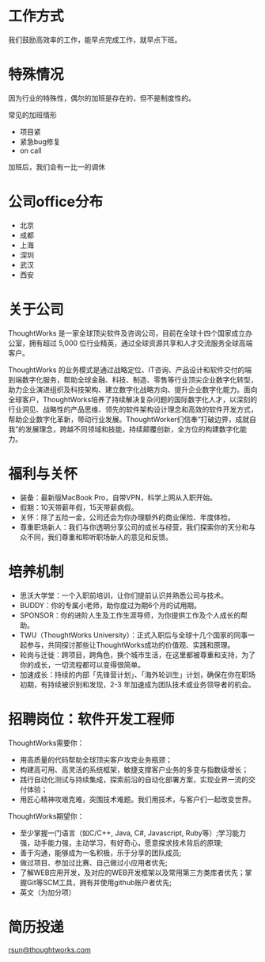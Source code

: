 # 工作方式

我们鼓励高效率的工作，能早点完成工作，就早点下班。

# 特殊情况

因为行业的特殊性，偶尔的加班是存在的，但不是制度性的。

常见的加班情形

- 项目紧
- 紧急bug修复
- on call

加班后，我们会有一比一的调休

# 公司office分布

- 北京
- 成都
- 上海
- 深圳
- 武汉
- 西安

# 关于公司

ThoughtWorks 是一家全球顶尖软件及咨询公司，目前在全球十四个国家成立办公室，拥有超过 5,000 位行业精英，通过全球资源共享和人才交流服务全球高端客户。

ThoughtWorks 的业务模式是通过战略定位、IT咨询、产品设计和软件交付的端到端数字化服务，帮助全球金融、科技、制造、零售等行业顶尖企业数字化转型，助力企业演进组织及科技架构、建立数字化战略方向、提升企业数字化能力。面向全球客户，ThoughtWorks培养了持续解决复杂问题的国际数字化人才，以深刻的行业洞见、战略性的产品思维、领先的软件架构设计理念和高效的软件开发方式，帮助企业数字化革新，带动行业发展。ThoughtWorker们信奉“打破边界，成就自我”的发展理念，跨越不同领域和技能，持续颠覆创新，全方位的构建数字化能力。

# 福利与关怀

- 装备：最新版MacBook Pro，自带VPN，科学上网从入职开始。
- 假期：10天带薪年假，15天带薪病假。
- 关怀：除了五险一金，公司还会为你办理额外的商业保险、年度体检。
- 尊重职场新人：我们与你透明分享公司的成长与经营，我们探索你的天分和与众不同，我们尊重和聆听职场新人的意见和反馈。

# 培养机制

- 思沃大学堂：一个入职前培训，让你们提前认识并熟悉公司与技术。
- BUDDY：你的专属小老师，助你度过为期6个月的试用期。
- SPONSOR：你的进阶人生及工作生涯导师，为你提供工作及个人成长的帮助。
- TWU（ThoughtWorks University）：正式入职后与全球十几个国家的同事一起参与，共同探讨那些让ThoughtWorks成功的价值观、实践和原理。
- 轮岗与迁徙：跨项目，跨角色，换个城市生活，在这里都被尊重和支持，为了你的成长，一切流程都可以变得很简单。
- 加速成长：持续的内部「先锋营计划」、「海外轮训生」计划，确保在你在职场初期，有持续被识别和发现，2-3 年加速成为团队技术或业务领导者的机会。

# 招聘岗位：软件开发工程师

ThoughtWorks需要你：
* 用高质量的代码帮助全球顶尖客户攻克业务瓶颈；
* 构建高可用、高灵活的系统框架，敏捷支撑客户业务的多变与指数级增长；
* 践行自动化测试与持续集成，探索前沿的自动化部署方案，实现业界一流的交付体验；
* 用匠心精神攻艰克难，突围技术难题。我们用技术，与客户们一起改变世界。

ThoughtWorks期望你：
* 至少掌握一门语言（如C/C++, Java, C#, Javascript, Ruby等）;学习能力强，动手能力强，主动学习，有好奇心，愿意探求技术背后的原理;
* 善于沟通，能够成为一名积极，乐于分享的团队成员;
* 做过项目、参加过比赛、自己做过小应用者优先;
* 了解WEB应用开发，及对应的WEB开发框架以及常用第三方类库者优先；掌握Git等SCM工具，拥有并使用github账户者优先;
* 英文（为加分项）

# 简历投递

rsun@thoughtworks.com
